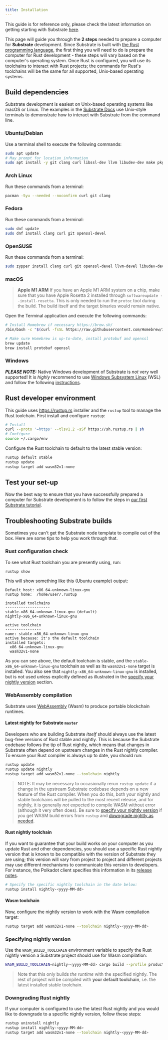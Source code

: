```yaml
---
title: Installation
---
```

This guide is for reference only, please check the latest information on getting starting with Substrate
[here](https://docs.polkadot.com/develop/parachains/install-polkadot-sdk/).

This page will guide you through the **2 steps** needed to prepare a computer for **Substrate** development.
Since Substrate is built with [the Rust programming language](https://www.rust-lang.org/), the first
thing you will need to do is prepare the computer for Rust development - these steps will vary based
on the computer's operating system. Once Rust is configured, you will use its toolchains to interact
with Rust projects; the commands for Rust's toolchains will be the same for all supported,
Unix-based operating systems.

## Build dependencies

Substrate development is easiest on Unix-based operating systems like macOS or Linux. The examples
in the [Substrate Docs](https://docs.polkadot.com) use Unix-style terminals to demonstrate how to
interact with Substrate from the command line.

### Ubuntu/Debian

Use a terminal shell to execute the following commands:

```bash
sudo apt update
# May prompt for location information
sudo apt install -y git clang curl libssl-dev llvm libudev-dev make pkg-config protobuf-compiler
```

### Arch Linux

Run these commands from a terminal:

```bash
pacman -Syu --needed --noconfirm curl git clang
```

### Fedora

Run these commands from a terminal:

```bash
sudo dnf update
sudo dnf install clang curl git openssl-devel
```

### OpenSUSE

Run these commands from a terminal:

```bash
sudo zypper install clang curl git openssl-devel llvm-devel libudev-devel
```

### macOS

> **Apple M1 ARM**
> If you have an Apple M1 ARM system on a chip, make sure that you have Apple Rosetta 2
> installed through `softwareupdate --install-rosetta`. This is only needed to run the
> `protoc` tool during the build. The build itself and the target binaries would remain native.

Open the Terminal application and execute the following commands:

```bash
# Install Homebrew if necessary https://brew.sh/
/bin/bash -c "$(curl -fsSL https://raw.githubusercontent.com/Homebrew/install/master/install.sh)"

# Make sure Homebrew is up-to-date, install protobuf and openssl
brew update
brew install protobuf openssl
```

### Windows

**_PLEASE NOTE:_** Native Windows development of Substrate is _not_ very well supported! It is _highly_
recommend to use [Windows Subsystem Linux](https://docs.microsoft.com/en-us/windows/wsl/install-win10) (WSL) and follow the following [instructions](https://docs.polkadot.com/develop/parachains/install-polkadot-sdk/#windows-wsl).

## Rust developer environment

This guide uses <https://rustup.rs> installer and the `rustup` tool to manage the Rust toolchain.
First install and configure `rustup`:

```bash
# Install
curl --proto '=https' --tlsv1.2 -sSf https://sh.rustup.rs | sh
# Configure
source ~/.cargo/env
```

Configure the Rust toolchain to default to the latest stable version:

```bash
rustup default stable
rustup update
rustup target add wasm32v1-none
```

## Test your set-up

Now the best way to ensure that you have successfully prepared a computer for Substrate
development is to follow the steps in [our first Substrate tutorial](https://docs.polkadot.com/tutorials/v3/create-your-first-substrate-chain/).

## Troubleshooting Substrate builds

Sometimes you can't get the Substrate node template
to compile out of the box. Here are some tips to help you work through that.

### Rust configuration check

To see what Rust toolchain you are presently using, run:

```bash
rustup show
```

This will show something like this (Ubuntu example) output:

```text
Default host: x86_64-unknown-linux-gnu
rustup home:  /home/user/.rustup

installed toolchains
--------------------
stable-x86_64-unknown-linux-gnu (default)
nightly-x86_64-unknown-linux-gnu

active toolchain
----------------
name: stable-x86_64-unknown-linux-gnu
active because: it's the default toolchain
installed targets:
  x86_64-unknown-linux-gnu
  wasm32v1-none
```

As you can see above, the default toolchain is stable, and the
`stable-x86_64-unknown-linux-gnu` toolchain as well as its `wasm32v1-none` target is installed.
You also see that `nightly-x86_64-unknown-linux-gnu` is installed, but is not used unless explicitly defined as illustrated in the [specify your nightly version](#specifying-nightly-version)
section.

### WebAssembly compilation

Substrate uses [WebAssembly](https://webassembly.org) (Wasm) to produce portable blockchain runtimes.

#### Latest nightly for Substrate `master`

Developers who are building Substrate _itself_ should always use the latest bug-free versions of
Rust stable and nightly. This is because the Substrate codebase follows the tip of Rust nightly,
which means that changes in Substrate often depend on upstream changes in the Rust nightly compiler.
To ensure your Rust compiler is always up to date, you should run:

```bash
rustup update
rustup update nightly
rustup target add wasm32v1-none --toolchain nightly
```

> NOTE: It may be necessary to occasionally rerun `rustup update` if a change in the upstream Substrate
> codebase depends on a new feature of the Rust compiler. When you do this, both your nightly
> and stable toolchains will be pulled to the most recent release, and for nightly, it is
> generally _not_ expected to compile WASM without error (although it very often does).
> Be sure to [specify your nightly version](#specifying-nightly-version) if you get WASM build errors
> from `rustup` and [downgrade nightly as needed](#downgrading-rust-nightly).

#### Rust nightly toolchain

If you want to guarantee that your build works on your computer as you update Rust and other
dependencies, you should use a specific Rust nightly version that is known to be
compatible with the version of Substrate they are using; this version will vary from project to
project and different projects may use different mechanisms to communicate this version to
developers. For instance, the Polkadot client specifies this information in its
[release notes](https://github.com/paritytech/polkadot/releases).

```bash
# Specify the specific nightly toolchain in the date below:
rustup install nightly-<yyyy-MM-dd>
```

#### Wasm toolchain

Now, configure the nightly version to work with the Wasm compilation target:

```bash
rustup target add wasm32v1-none --toolchain nightly-<yyyy-MM-dd>
```

### Specifying nightly version

Use the `WASM_BUILD_TOOLCHAIN` environment variable to specify the Rust nightly version a Substrate
project should use for Wasm compilation:

```bash
WASM_BUILD_TOOLCHAIN=nightly-<yyyy-MM-dd> cargo build --profile production
```

> Note that this only builds _the runtime_ with the specified nightly. The rest of project will be
> compiled with **your default toolchain**, i.e. the latest installed stable toolchain.

### Downgrading Rust nightly

If your computer is configured to use the latest Rust nightly and you would like to downgrade to a
specific nightly version, follow these steps:

```bash
rustup uninstall nightly
rustup install nightly-<yyyy-MM-dd>
rustup target add wasm32v1-none --toolchain nightly-<yyyy-MM-dd>
```

